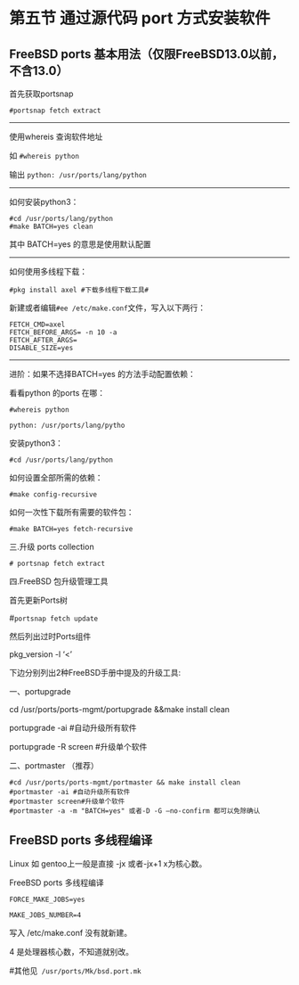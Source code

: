# 第五节 通过源代码 port 方式安装软件

## FreeBSD ports 基本用法（仅限FreeBSD13.0以前，不含13.0） <a href="freebsdports-ji-ben-yong-fa" id="freebsdports-ji-ben-yong-fa"></a>

首先获取portsnap&#x20;

`#portsnap fetch extract`

***

使用whereis 查询软件地址&#x20;

如 `#whereis python`&#x20;

输出 `python: /usr/ports/lang/python`

***

如何安装python3：

```
#cd /usr/ports/lang/python
#make BATCH=yes clean
```

其中 BATCH=yes 的意思是使用默认配置

***

如何使用多线程下载：&#x20;

`#pkg install axel #下载多线程下载工具#`&#x20;

新建或者编辑`#ee /etc/make.conf`文件，写入以下两行：

```
FETCH_CMD=axel
FETCH_BEFORE_ARGS= -n 10 -a
FETCH_AFTER_ARGS=
DISABLE_SIZE=yes
```

***

进阶：如果不选择BATCH=yes 的方法手动配置依赖：&#x20;

看看python 的ports 在哪：&#x20;

`#whereis python`&#x20;

`python: /usr/ports/lang/pytho`&#x20;

安装python3：

&#x20;`#cd /usr/ports/lang/python`&#x20;

如何设置全部所需的依赖：&#x20;

`#make config-recursive`&#x20;

如何一次性下载所有需要的软件包：&#x20;

`#make BATCH=yes fetch-recursive`

三.升级 ports collection

`# portsnap fetch extract`&#x20;

四.FreeBSD 包升级管理工具&#x20;

首先更新Ports树&#x20;

\#`portsnap fetch update `

然后列出过时Ports组件&#x20;

pkg\_version -l ‘<’&#x20;

下边分别列出2种FreeBSD手册中提及的升级工具:

&#x20;一、portupgrade&#x20;

cd /usr/ports/ports-mgmt/portupgrade &\&make install clean&#x20;

portupgrade -ai #自动升级所有软件

&#x20;portupgrade -R screen #升级单个软件

二、portmaster （推荐）

```
#cd /usr/ports/ports-mgmt/portmaster && make install clean
#portmaster -ai #自动升级所有软件
#portmaster screen#升级单个软件
#portmaster -a -m "BATCH=yes" 或者-D -G –no-confirm 都可以免除确认
```

## FreeBSD ports 多线程编译

Linux 如 gentoo上一般是直接 -jx 或者-jx+1 x为核心数。&#x20;

FreeBSD ports 多线程编译&#x20;

`FORCE_MAKE_JOBS=yes`&#x20;

`MAKE_JOBS_NUMBER=4`&#x20;

写入 /etc/make.conf 没有就新建。

4 是处理器核心数，不知道就别改。

&#x20;\#其他见` /usr/ports/Mk/bsd.port.mk`
